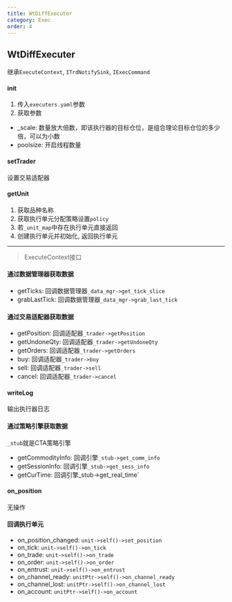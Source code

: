 ```yaml
---
title: WtDiffExecuter
category: Exec
order: 4
---
```


## WtDiffExecuter
继承`ExecuteContext`, `ITrdNotifySink`, `IExecCommand`

#### init
1. 传入`executers.yaml`参数
2. 获取参数
- _scale: 数量放大倍数，即该执行器的目标仓位，是组合理论目标仓位的多少倍，可以为小数
- poolsize: 开启线程数量

#### setTrader
设置交易适配器

#### getUnit
1. 获取品种名称
2. 获取执行单元分配策略设置`policy`
3. 若`_unit_map`中存在执行单元直接返回
4. 创建执行单元并初始化, 返回执行单元

---

> ExecuteContext接口

#### 通过数据管理器获取数据
- getTicks: 回调数据管理器`_data_mgr->get_tick_slice`
- grabLastTick: 回调数据管理器`_data_mgr->grab_last_tick`

#### 通过交易适配器获取数据
- getPosition: 回调适配器`_trader->getPosition`
- getUndoneQty: 回调适配器`_trader->getUndoneQty`
- getOrders: 回调适配器`_trader->getOrders`
- buy: 回调适配器`_trader->buy`
- sell: 回调适配器`_trader->sell`
- cancel: 回调适配器`_trader->cancel`

#### writeLog
输出执行器日志

#### 通过策略引擎获取数据
`_stub`就是CTA策略引擎
- getCommodityInfo: 回调引擎`_stub->get_comm_info` 
- getSessionInfo: 回调引擎`_stub->get_sess_info`
- getCurTime: 回调引擎_stub->get_real_time`

#### on_position
无操作

#### 回调执行单元
- on_position_changed: `unit->self()->set_position`
- on_tick: `unit->self()->on_tick`
- on_trade: `unit->self()->on_trade`
- on_order: `unit->self()->on_order`
- on_entrust: `unit->self()->on_entrust`
- on_channel_ready: `unitPtr->self()->on_channel_ready`
- on_channel_lost: `unitPtr->self()->on_channel_lost`
- on_account: `unitPtr->self()->on_account`